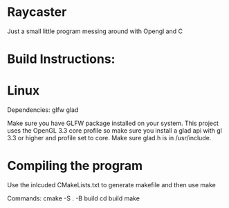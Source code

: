 # Raycaster
Just a small little program messing around with Opengl and C

# Build Instructions:

# Linux

Dependencies:
glfw
glad

Make sure you have GLFW package installed on your system.
This project uses the OpenGL 3.3 core profile so make sure you install a glad api with gl 3.3 or higher and profile set to core. Make sure glad.h is in /usr/include.

# Compiling the program
Use the inlcuded CMakeLists.txt to generate makefile and then use make

Commands:
cmake -S . -B build
cd build
make
